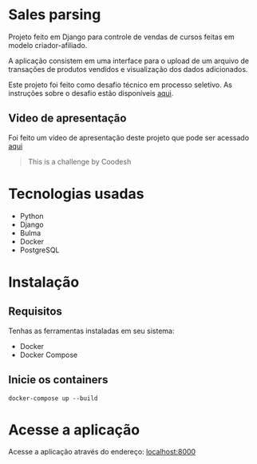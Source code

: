 # Sales parsing
Projeto feito em Django para controle de vendas de cursos feitas em modelo criador-afiliado.

A aplicação consistem em uma interface para o upload de um arquivo de transações de produtos vendidos e visualização dos dados adicionados.

Este projeto foi feito como desafio técnico em processo seletivo. As instruções sobre o desafio estão disponíveis [aqui](/challenge-instructions/README.md). 

## Video de apresentação
Foi feito um video de apresentação deste projeto que pode ser acessado [aqui](https://www.loom.com/embed/dd2864b5a8064aa3bd7a3d9a83e21e44)

> This is a challenge by Coodesh

# Tecnologias usadas
- Python
- Django
- Bulma
- Docker
- PostgreSQL

# Instalação

## Requisitos
Tenhas as ferramentas instaladas em seu sistema:
- Docker
- Docker Compose

## Inicie os containers

```
docker-compose up --build
```

# Acesse a aplicação
Acesse a aplicação através do endereço: [localhost:8000](http://localhost:8000)
